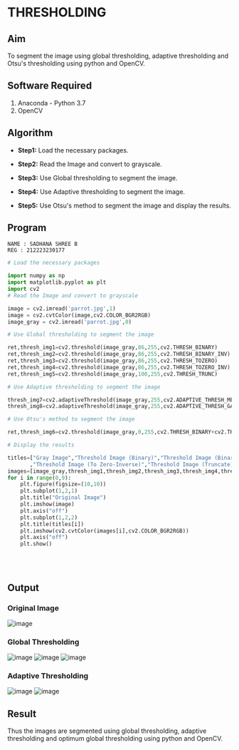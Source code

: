 # THRESHOLDING
## Aim
To segment the image using global thresholding, adaptive thresholding and Otsu's thresholding using python and OpenCV.

## Software Required
1. Anaconda - Python 3.7
2. OpenCV

## Algorithm
- **Step1:** Load the necessary packages.

- **Step2:** Read the Image and convert to grayscale.

- **Step3:** Use Global thresholding to segment the image.

- **Step4:** Use Adaptive thresholding to segment the image.

- **Step5:** Use Otsu's method to segment the image and display the results.

## Program
```
NAME : SADHANA SHREE B
REG : 212223230177
```

```python
# Load the necessary packages

import numpy as np
import matplotlib.pyplot as plt
import cv2
# Read the Image and convert to grayscale

image = cv2.imread('parrot.jpg',1)
image = cv2.cvtColor(image,cv2.COLOR_BGR2RGB)
image_gray = cv2.imread('parrot.jpg',0)

# Use Global thresholding to segment the image

ret,thresh_img1=cv2.threshold(image_gray,86,255,cv2.THRESH_BINARY)
ret,thresh_img2=cv2.threshold(image_gray,86,255,cv2.THRESH_BINARY_INV)
ret,thresh_img3=cv2.threshold(image_gray,86,255,cv2.THRESH_TOZERO)
ret,thresh_img4=cv2.threshold(image_gray,86,255,cv2.THRESH_TOZERO_INV)
ret,thresh_img5=cv2.threshold(image_gray,100,255,cv2.THRESH_TRUNC)

# Use Adaptive thresholding to segment the image

thresh_img7=cv2.adaptiveThreshold(image_gray,255,cv2.ADAPTIVE_THRESH_MEAN_C,cv2.THRESH_BINARY,11,2)
thresh_img8=cv2.adaptiveThreshold(image_gray,255,cv2.ADAPTIVE_THRESH_GAUSSIAN_C,cv2.THRESH_BINARY,11,2)

# Use Otsu's method to segment the image 

ret,thresh_img6=cv2.threshold(image_gray,0,255,cv2.THRESH_BINARY+cv2.THRESH_OTSU)

# Display the results

titles=["Gray Image","Threshold Image (Binary)","Threshold Image (Binary Inverse)","Threshold Image (To Zero)"
       ,"Threshold Image (To Zero-Inverse)","Threshold Image (Truncate)","Otsu","Adaptive Threshold (Mean)","Adaptive Threshold (Gaussian)"]
images=[image_gray,thresh_img1,thresh_img2,thresh_img3,thresh_img4,thresh_img5,thresh_img6,thresh_img7,thresh_img8]
for i in range(0,9):
    plt.figure(figsize=(10,10))
    plt.subplot(1,2,1)
    plt.title("Original Image")
    plt.imshow(image)
    plt.axis("off")
    plt.subplot(1,2,2)
    plt.title(titles[i])
    plt.imshow(cv2.cvtColor(images[i],cv2.COLOR_BGR2RGB))
    plt.axis("off")
    plt.show()


```

<br>
<br>

## Output

### Original Image

![image](https://github.com/user-attachments/assets/f4031304-49b6-482c-b2c2-6d9393f6781e)


### Global Thresholding
![image](https://github.com/user-attachments/assets/4f8c926c-a0c4-4212-a79a-ca8855816f38)
![image](https://github.com/user-attachments/assets/ca4486d3-475c-4211-be04-71939202211d)
![image](https://github.com/user-attachments/assets/bc7bbb83-d65c-49d4-9d29-7203f9213426)




### Adaptive Thresholding
![image](https://github.com/user-attachments/assets/8fd3e2c7-9e9f-4310-89cb-49d6b481750f)
![image](https://github.com/user-attachments/assets/8983681a-67f5-4eaa-a7ad-87853bf4117f)



## Result
Thus the images are segmented using global thresholding, adaptive thresholding and optimum global thresholding using python and OpenCV.
